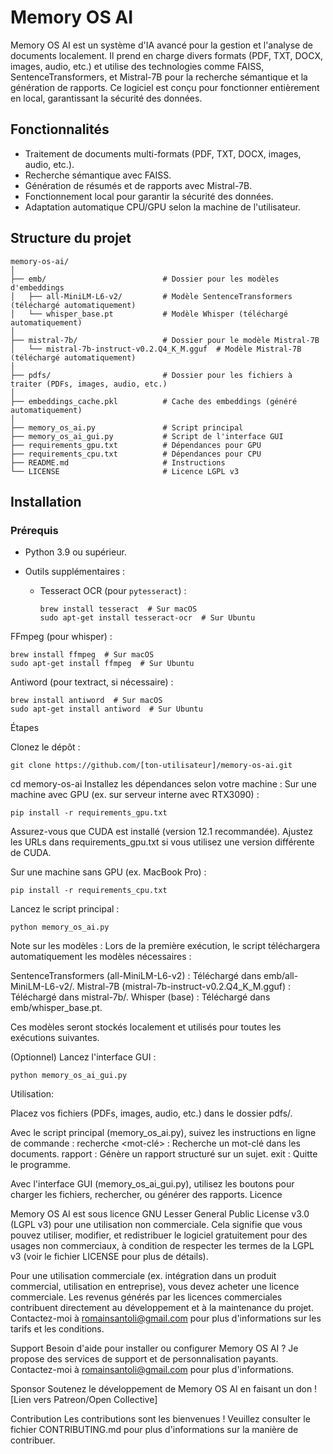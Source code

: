# Memory OS AI

Memory OS AI est un système d'IA avancé pour la gestion et l'analyse de documents localement. Il prend en charge divers formats (PDF, TXT, DOCX, images, audio, etc.) et utilise des technologies comme FAISS, SentenceTransformers, et Mistral-7B pour la recherche sémantique et la génération de rapports. Ce logiciel est conçu pour fonctionner entièrement en local, garantissant la sécurité des données.

## Fonctionnalités
- Traitement de documents multi-formats (PDF, TXT, DOCX, images, audio, etc.).
- Recherche sémantique avec FAISS.
- Génération de résumés et de rapports avec Mistral-7B.
- Fonctionnement local pour garantir la sécurité des données.
- Adaptation automatique CPU/GPU selon la machine de l'utilisateur.

## Structure du projet
```
memory-os-ai/
│
├── emb/                          # Dossier pour les modèles d'embeddings
│   ├── all-MiniLM-L6-v2/         # Modèle SentenceTransformers (téléchargé automatiquement)
│   └── whisper_base.pt           # Modèle Whisper (téléchargé automatiquement)
│
├── mistral-7b/                   # Dossier pour le modèle Mistral-7B
│   └── mistral-7b-instruct-v0.2.Q4_K_M.gguf  # Modèle Mistral-7B (téléchargé automatiquement)
│
├── pdfs/                         # Dossier pour les fichiers à traiter (PDFs, images, audio, etc.)
│
├── embeddings_cache.pkl          # Cache des embeddings (généré automatiquement)
│
├── memory_os_ai.py               # Script principal
├── memory_os_ai_gui.py           # Script de l'interface GUI
├── requirements_gpu.txt          # Dépendances pour GPU
├── requirements_cpu.txt          # Dépendances pour CPU
├── README.md                     # Instructions
└── LICENSE                       # Licence LGPL v3
```

## Installation

### Prérequis
- Python 3.9 ou supérieur.

- Outils supplémentaires :

  - Tesseract OCR (pour `pytesseract`) : 
    ```
    brew install tesseract  # Sur macOS
    sudo apt-get install tesseract-ocr  # Sur Ubuntu
FFmpeg (pour whisper) :

```
brew install ffmpeg  # Sur macOS
sudo apt-get install ffmpeg  # Sur Ubuntu
```

Antiword (pour textract, si nécessaire) :
```
brew install antiword  # Sur macOS
sudo apt-get install antiword  # Sur Ubuntu
```

Étapes

Clonez le dépôt :
```
git clone https://github.com/[ton-utilisateur]/memory-os-ai.git
```

cd memory-os-ai
Installez les dépendances selon votre machine :
Sur une machine avec GPU (ex. sur serveur interne avec RTX3090) :
```
pip install -r requirements_gpu.txt
```
Assurez-vous que CUDA est installé (version 12.1 recommandée). Ajustez les URLs dans requirements_gpu.txt si vous utilisez une version différente de CUDA.

Sur une machine sans GPU (ex. MacBook Pro) :
```
pip install -r requirements_cpu.txt
```

Lancez le script principal :
```
python memory_os_ai.py
```

Note sur les modèles : Lors de la première exécution, le script téléchargera automatiquement les modèles nécessaires :

SentenceTransformers (all-MiniLM-L6-v2) : Téléchargé dans emb/all-MiniLM-L6-v2/.
Mistral-7B (mistral-7b-instruct-v0.2.Q4_K_M.gguf) : Téléchargé dans mistral-7b/.
Whisper (base) : Téléchargé dans emb/whisper_base.pt. 

Ces modèles seront stockés localement et utilisés pour toutes les exécutions suivantes.


(Optionnel) Lancez l'interface GUI :
```
python memory_os_ai_gui.py
```
Utilisation:

Placez vos fichiers (PDFs, images, audio, etc.) dans le dossier pdfs/.

Avec le script principal (memory_os_ai.py), suivez les instructions en ligne de commande :
recherche <mot-clé> : Recherche un mot-clé dans les documents.
rapport <sujet> : Génère un rapport structuré sur un sujet.
exit : Quitte le programme.

Avec l'interface GUI (memory_os_ai_gui.py), utilisez les boutons pour charger les fichiers, rechercher, ou générer des rapports.
Licence

Memory OS AI est sous licence GNU Lesser General Public License v3.0 (LGPL v3) pour une utilisation non commerciale. Cela signifie que vous pouvez utiliser, modifier, et redistribuer le logiciel gratuitement pour des usages non commerciaux, à condition de respecter les termes de la LGPL v3 (voir le fichier LICENSE pour plus de détails).

Pour une utilisation commerciale (ex. intégration dans un produit commercial, utilisation en entreprise), vous devez acheter une licence commerciale. Les revenus générés par les licences commerciales contribuent directement au développement et à la maintenance du projet. Contactez-moi à romainsantoli@gmail.com pour plus d'informations sur les tarifs et les conditions.

Support
Besoin d'aide pour installer ou configurer Memory OS AI ? Je propose des services de support et de personnalisation payants. Contactez-moi à romainsantoli@gmail.com pour plus d'informations.

Sponsor
Soutenez le développement de Memory OS AI en faisant un don ! [Lien vers Patreon/Open Collective]

Contribution
Les contributions sont les bienvenues ! Veuillez consulter le fichier CONTRIBUTING.md pour plus d'informations sur la manière de contribuer.
